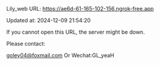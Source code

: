 Lily_web URL: https://ae6d-61-165-102-156.ngrok-free.app

Updated at: 2024-12-09 21:54:20

If you cannot open this URL, the server might be down.

Please contact: 

goley04@foxmail.com Or Wechat:GL_yeaH